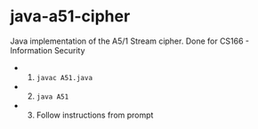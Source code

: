 # java-a51-cipher
Java implementation of the A5/1 Stream cipher. Done for CS166 - Information Security

- 1) `javac A51.java`
- 2) `java A51`
- 3) Follow instructions from prompt
